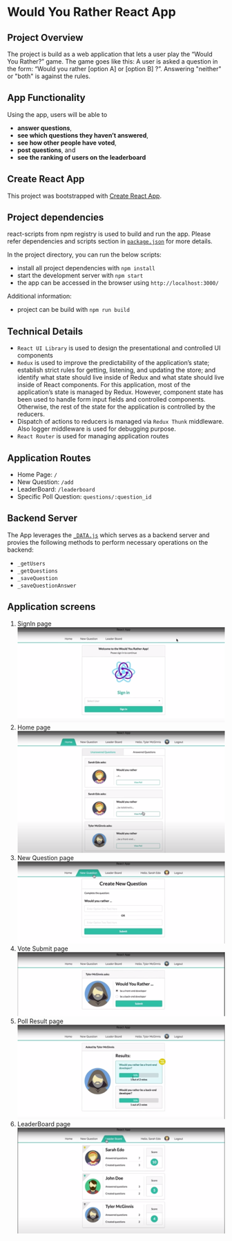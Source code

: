 # Would You Rather React App
## Project Overview
The project is build as a web application that lets a user play the “Would You Rather?” game. The game goes like this: A user is asked a question in the form: “Would you rather [option A] or [option B] ?”. Answering "neither" or "both" is against the rules.
## App Functionality
Using the app, users will be able to 
* **answer questions**, 
* **see which questions they haven’t answered**,
* **see how other people have voted**,
* **post questions**, and 
* **see the ranking of users on the leaderboard**

## Create React App
This project was bootstrapped with [Create React App](https://github.com/facebook/create-react-app).
## Project dependencies
react-scripts from npm registry is used to build and run the app.
Please refer dependencies and scripts section in [`package.json`](package.json) for more details.

In the project directory, you can run the below scripts:
* install all project dependencies with `npm install`
* start the development server with `npm start`
* the app can be accessed in the browser using `http://localhost:3000/`

Additional information:
* project can be build with `npm run build`
## Technical Details
* `React UI Library` is used to design the presentational and controlled UI components
* `Redux` is used to improve the predictability of the application’s state; establish strict rules for getting, listening, and updating the store; and identify what state should live inside of Redux and what state should live inside of React components.
For this application, most of the application’s state is managed by Redux. However, component state has been used to handle form input fields and controlled components. Otherwise, the rest of the state for the application is controlled by the reducers.
* Dispatch of actions to reducers is managed via `Redux Thunk` middleware. Also logger middleware is used for debugging purpose.
* `React Router` is used for managing application routes

## Application Routes
* Home Page: `/`
* New Question: `/add`
* LeaderBoard: `/leaderboard`
* Specific Poll Question: `questions/:question_id`
## Backend Server

The App leverages the [`_DATA.js`](src/utils/_DATA.js) which serves as a backend server 
and provies the following methods to perform necessary operations on the backend:

* `_getUsers`
* `_getQuestions`
* `_saveQuestion`
* `_saveQuestionAnswer`

## Application screens
1. SignIn page
![App SignIn Page](mock_screen_layouts/SignIn.png "SignIn page")
2. Home page
![App Home Page](mock_screen_layouts/HomePage.png "Home page")
3. New Question page
![App New Question Page](mock_screen_layouts/CreateNewQuestion.png "NewQuestion page")
4. Vote Submit page
![App Vote Submit Page](mock_screen_layouts/SubmitAnswer.png "Vote Submit page")
5. Poll Result page
![App Poll Result Page](mock_screen_layouts/ViewPollResult.png "Poll Result page")
6. LeaderBoard page
![App LeaderBoard Page](mock_screen_layouts/LeaderBoard.png "LeaderBoard page")
